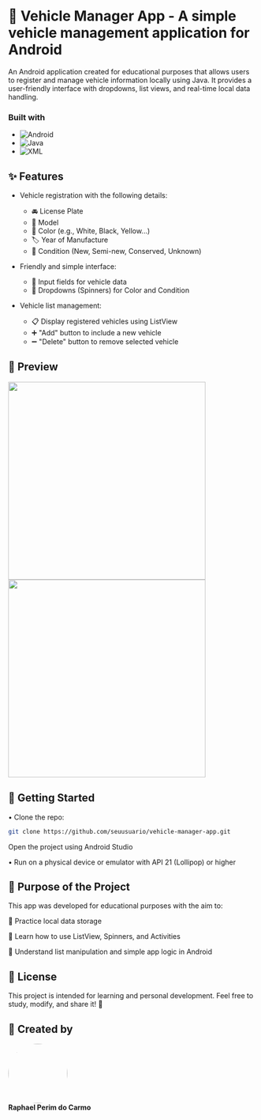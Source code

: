 # 🚗 Vehicle Manager App - A simple vehicle management application for Android

An Android application created for educational purposes that allows users to register and manage vehicle information locally using Java. It provides a user-friendly interface with dropdowns, list views, and real-time local data handling.

### Built with

 * ![Android](https://img.shields.io/badge/Android-3DDC84?style=for-the-badge&logo=android&logoColor=white)
 * ![Java](https://img.shields.io/badge/Java-orange?style=for-the-badge&logo=java&logoColor=white)
 * ![XML](https://img.shields.io/badge/XML-007ACC?style=for-the-badge)

<h2> ✨ Features </h2>

- Vehicle registration with the following details:
  - 🚘 License Plate  
  - 🚗 Model  
  - 🎨 Color (e.g., White, Black, Yellow...)  
  - 🏷️ Year of Manufacture  
  - 🔧 Condition (New, Semi-new, Conserved, Unknown)  

- Friendly and simple interface:
  - 📝 Input fields for vehicle data  
  - 🔄 Dropdowns (Spinners) for Color and Condition  

- Vehicle list management:
  - 📋 Display registered vehicles using ListView  
  - ➕ "Add" button to include a new vehicle  
  - ➖ "Delete" button to remove selected vehicle  

<h2> 📸 Preview </h2>

<!-- Substitua os links abaixo pelos seus prints do app -->
<img src="preview1.png" style="width: 400px;">
<img src="preview2.png" style="width: 400px;">

<h2> 🚀 Getting Started </h2>

• Clone the repo:
```bash
git clone https://github.com/seuusuario/vehicle-manager-app.git
```

Open the project using Android Studio

• Run on a physical device or emulator with API 21 (Lollipop) or higher

<h2> 🎯 Purpose of the Project </h2>
This app was developed for educational purposes with the aim to:

💾 Practice local data storage

📑 Learn how to use ListView, Spinners, and Activities

🧩 Understand list manipulation and simple app logic in Android

<h2> 📝 License </h2>
This project is intended for learning and personal development.
Feel free to study, modify, and share it! 🚀

<h2> 👤 Created by </h2>
<img src="https://github.com/RaphaelPCarmo.png" width="120" style="border-radius: 50%"><br>
<strong>Raphael Perim do Carmo</strong>
